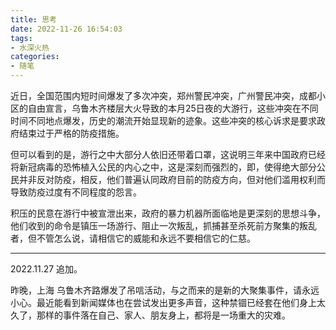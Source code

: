 ```yaml
---
title: 思考
date: 2022-11-26 16:54:03
tags:
- 水深火热
categories:
- 随笔
---
```

近日，全国范围内短时间爆发了多次冲突，郑州警民冲突，广州警民冲突，成都小区的自由宣言，乌鲁木齐楼层大火导致的本月25日夜的大游行，这些冲突在不同时间不同地点爆发，历史的潮流开始显现新的迹象。这些冲突的核心诉求是要求政府结束过于严格的防疫措施。

但可以看到的是，游行之中大部分人依旧还带着口罩，这说明三年来中国政府已经将新冠病毒的恐怖植入公民的内心之中，这是深刻而强烈的，即，使得绝大部分公民并非反对防疫，相反，他们普遍认同政府目前的防疫方向，但对他们滥用权利而导致防疫过度有不同程度的怨言。

积压的民意在游行中被宣泄出来，政府的暴力机器所面临地是更深刻的思想斗争，他们收到的命令是镇压一场游行、阻止一次叛乱，抓捕甚至杀死前方聚集的叛乱者，但不管怎么说，请相信它的威能和永远不要相信它的仁慈。

---

2022.11.27 追加。

昨晚，上海 乌鲁木齐路爆发了吊唁活动，与之而来的是新的大聚集事件，请永远小心。最近能看到新闻媒体也在尝试发出更多声音，这种禁锢已经套在他们身上太久了，那样的事件落在自己、家人、朋友身上，都将是一场重大的灾难。


